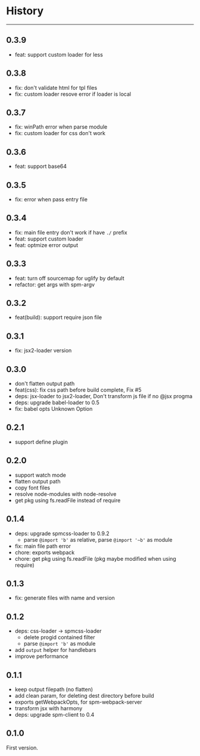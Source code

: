 # History

---

## 0.3.9

- feat: support custom loader for less

## 0.3.8

- fix: don't validate html for tpl files
- fix: custom loader resove error if loader is local

## 0.3.7

- fix: winPath error when parse module
- fix: custom loader for css don't work

## 0.3.6

- feat: support base64

## 0.3.5

- fix: error when pass entry file

## 0.3.4

- fix: main file entry don't work if have `./` prefix
- feat: support custom loader
- feat: optmize error output

## 0.3.3

- feat: turn off sourcemap for uglify by default
- refactor: get args with spm-argv

## 0.3.2

- feat(build): support require json file

## 0.3.1

- fix: jsx2-loader version

## 0.3.0

- don't flatten output path
- feat(css): fix css path before build complete, Fix #5
- deps: jsx-loader to jsx2-loader, Don't transform js file if no @jsx progma
- deps: upgrade babel-loader to 0.5
- fix: babel opts Unknown Option

## 0.2.1

- support define plugin

## 0.2.0

- support watch mode
- flatten output path
- copy font files
- resolve node-modules with node-resolve
- get pkg using fs.readFile instead of require

## 0.1.4

- deps: upgrade spmcss-loader to 0.9.2
  - parse `@import 'b'` as relative, parse `@import '~b'` as module
- fix: main file path error
- chore: exports webpack
- chore: get pkg using fs.readFile (pkg maybe modified when using require)

## 0.1.3

- fix: generate files with name and version

## 0.1.2

- deps: css-loader -> spmcss-loader
  - delete progid contained filter
  - parse `@import 'b'` as module
- add `output` helper for handlebars
- improve performance

## 0.1.1

- keep output filepath (no flatten)
- add clean param, for deleting dest directory before build
- exports getWebpackOpts, for spm-webpack-server
- transform jsx with harmony 
- deps: upgrade spm-client to 0.4

## 0.1.0

First version.
